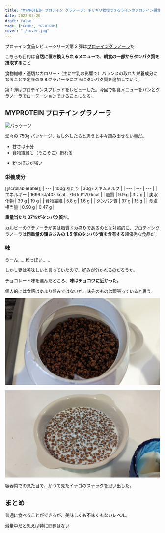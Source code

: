 ```yaml
---
title: "MYPROTEIN プロテイン グラノーラ: ギリギリ我慢できるラインのプロテイン朝食に"
date: 2022-05-20
draft: false
tags: ["FOOD", "REVIEW"]
cover: "./cover.jpg"
---
```


プロテイン食品レビューシリーズ第 2 弾は[プロテイングラノーラ](https://px.a8.net/svt/ejp?a8mat=3N3PXV+GF7GHE+45DI+BW0YB&a8ejpredirect=https%3A%2F%2Fwww.myprotein.jp%2Fsports-nutrition%2Fprotein-granola%2F11091293.html)だ

こちらも目的は**自然に置き換えられるメニューで、朝食の一部からタンパク質を摂取する**こと

食物繊維・適切なカロリー・（主に牛乳の影響で）バランスの取れた栄養成分になることで定評のあるグラノーラにさらにタンパク質を追加していく。

第 1 弾はプロテインスプレッドをレビューした。今回で朝食メニューをパンとグラノーラでローテーションできることになる。

<LinkBox url="https://blog.gensobunya.net/post/2022/05/myprotein_protein_spread/" />

## MYPROTEIN プロテイン グラノーラ

![パッケージ](/cover.jpg)

堂々の 750g パッケージ、もし外したらと思うと中々踏み出せない量だ。

<PositiveBox>

- 甘さは十分
- 食物繊維も（そこそこ）摂れる

</PositiveBox>

<NegativeBox>

- 粉っぽさが強い

</NegativeBox>

### 栄養成分

[[scrollableTable]]
| --- | 100g あたり | 30g+スキムミルク |
| --- | --- | --- |
| エネルギー | 1696 kJ/403 kcal | 716 kJ/170 kcal |
| 脂質 | 9.9 g | 3.2 g |
| 炭水化物 | 39 g | 19 g |
| 食物繊維 | 5.8 g | 1.6 g |
| タンパク質 | 37 g | 15 g |
| 食塩相当量 | 0.90 g | 0.47 g |

**重量当たり 37%がタンパク質**だ。

カルビーのグラノーラが実は脂質ドカ盛りであるのとは対照的に、プロテイングラノーラは**同重量の鶏ささみの 1.5 倍のタンパク質を含有する**超優秀な食品だ。

### 味

うーん……粉っぽい……

しかし妻は美味しいと言っていたので、好みが分かれるのだろうか。

チョコレート味を選んだところ、**味はチョコワに近かった**。

個人的には食感はあまり好みではないが、味そのものは頑張っていると思う。

![見た目はよくはない](./looks.jpg)

![集合恐怖症にはよくなさそう](with_milk.jpg)

容器内での見た目で、かつて見たイナゴのスナックを思い出した。

## まとめ

普通に食べることができるが、美味しくも不味くもないレベル。

減量中だと思えば特に問題はない

<LinkBox url="https://www.myprotein.jp/sports-nutrition/protein-granola/11091293.html" linkUrl="https://px.a8.net/svt/ejp?a8mat=3N3PXV+GF7GHE+45DI+BW0YB&a8ejpredirect=https%3A%2F%2Fwww.myprotein.jp%2Fsports-nutrition%2Fprotein-granola%2F11091293.html" />
